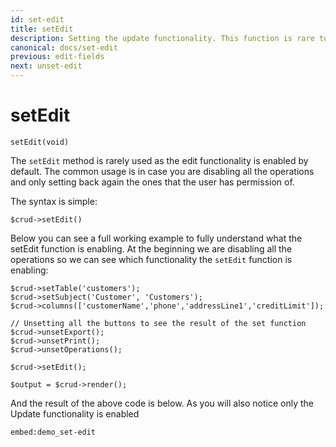```yaml
---
id: set-edit
title: setEdit
description: Setting the update functionality. This function is rare to use as the default is already enabled.
canonical: docs/set-edit
previous: edit-fields
next: unset-edit
---
```


# setEdit

<pre><code class="language-php">setEdit(void)</code></pre>
The <code>setEdit</code> method is rarely used as the edit functionality is enabled by default. The common usage is in case you are disabling all the operations and only setting back again the ones that the user has permission of.

The syntax is simple:
<pre><code class="language-php">$crud->setEdit()</code></pre>

Below you can see a full working example to fully understand what the setEdit function is enabling. At the beginning we are disabling all the operations so we can see which functionality the <code>setEdit</code> function is enabling:

<pre><code class="language-php">$crud->setTable('customers');
$crud->setSubject('Customer', 'Customers');
$crud->columns(['customerName','phone','addressLine1','creditLimit']);

// Unsetting all the buttons to see the result of the set function
$crud->unsetExport();
$crud->unsetPrint();
$crud->unsetOperations();

$crud->setEdit();

$output = $crud->render();</code></pre>

And the result of the above code is below. As you will also notice only the Update functionality is enabled

`embed:demo_set-edit`